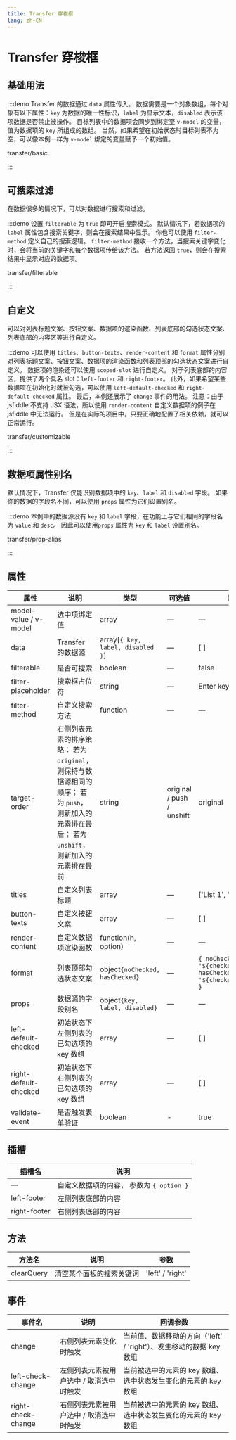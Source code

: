 ```yaml
---
title: Transfer 穿梭框
lang: zh-CN
---
```


# Transfer 穿梭框

## 基础用法

:::demo Transfer 的数据通过 `data` 属性传入。 数据需要是一个对象数组，每个对象有以下属性：`key` 为数据的唯一性标识，`label` 为显示文本，`disabled` 表示该项数据是否禁止被操作。 目标列表中的数据项会同步到绑定至 `v-model` 的变量，值为数据项的 `key` 所组成的数组。 当然，如果希望在初始状态时目标列表不为空，可以像本例一样为 `v-model` 绑定的变量赋予一个初始值。

transfer/basic

:::

## 可搜索过滤

在数据很多的情况下，可以对数据进行搜索和过滤。

:::demo 设置 `filterable` 为 `true` 即可开启搜索模式。 默认情况下，若数据项的 `label` 属性包含搜索关键字，则会在搜索结果中显示。 你也可以使用 `filter-method` 定义自己的搜索逻辑。 `filter-method` 接收一个方法，当搜索关键字变化时，会将当前的关键字和每个数据项传给该方法。 若方法返回 `true`，则会在搜索结果中显示对应的数据项。

transfer/filterable

:::

## 自定义

可以对列表标题文案、按钮文案、数据项的渲染函数、列表底部的勾选状态文案、列表底部的内容区等进行自定义。

:::demo 可以使用 `titles`、`button-texts`、`render-content` 和 `format` 属性分别对列表标题文案、按钮文案、数据项的渲染函数和列表顶部的勾选状态文案进行自定义。 数据项的渲染还可以使用 `scoped-slot` 进行自定义。 对于列表底部的内容区，提供了两个具名 slot：`left-footer` 和 `right-footer`。 此外，如果希望某些数据项在初始化时就被勾选，可以使用 `left-default-checked` 和 `right-default-checked` 属性。 最后，本例还展示了 `change` 事件的用法。 注意：由于 jsfiddle 不支持 JSX 语法，所以使用 `render-content` 自定义数据项的例子在 jsfiddle 中无法运行。 但是在实际的项目中，只要正确地配置了相关依赖，就可以正常运行。

transfer/customizable

:::

## 数据项属性别名

默认情况下，Transfer 仅能识别数据项中的 `key`、`label` 和 `disabled` 字段。 如果你的数据的字段名不同，可以使用 `props` 属性为它们设置别名。

:::demo 本例中的数据源没有 `key` 和 `label` 字段，在功能上与它们相同的字段名为 `value` 和 `desc`。 因此可以使用`props` 属性为 `key` 和 `label` 设置别名。

transfer/prop-alias

:::

## 属性

| 属性                  | 说明                                                                                                                                              | 类型                              | 可选值                    | 默认值                                                                    |
| --------------------- | ------------------------------------------------------------------------------------------------------------------------------------------------- | --------------------------------- | ------------------------- | ------------------------------------------------------------------------- |
| model-value / v-model | 选中项绑定值                                                                                                                                      | array                             | —                         | —                                                                         |
| data                  | Transfer 的数据源                                                                                                                                 | array[`{ key, label, disabled }`] | —                         | [ ]                                                                       |
| filterable            | 是否可搜索                                                                                                                                        | boolean                           | —                         | false                                                                     |
| filter-placeholder    | 搜索框占位符                                                                                                                                      | string                            | —                         | Enter keyword                                                             |
| filter-method         | 自定义搜索方法                                                                                                                                    | function                          | —                         | —                                                                         |
| target-order          | 右侧列表元素的排序策略： 若为 `original`，则保持与数据源相同的顺序； 若为 `push`，则新加入的元素排在最后； 若为 `unshift`，则新加入的元素排在最前 | string                            | original / push / unshift | original                                                                  |
| titles                | 自定义列表标题                                                                                                                                    | array                             | —                         | ['List 1', 'List 2']                                                      |
| button-texts          | 自定义按钮文案                                                                                                                                    | array                             | —                         | [ ]                                                                       |
| render-content        | 自定义数据项渲染函数                                                                                                                              | function(h, option)               | —                         | —                                                                         |
| format                | 列表顶部勾选状态文案                                                                                                                              | object`{noChecked, hasChecked}`   | —                         | `{ noChecked: '${checked}/${total}', hasChecked: '${checked}/${total}' }` |
| props                 | 数据源的字段别名                                                                                                                                  | object`{key, label, disabled}`    | —                         | —                                                                         |
| left-default-checked  | 初始状态下左侧列表的已勾选项的 key 数组                                                                                                           | array                             | —                         | [ ]                                                                       |
| right-default-checked | 初始状态下右侧列表的已勾选项的 key 数组                                                                                                           | array                             | —                         | [ ]                                                                       |
| validate-event        | 是否触发表单验证                                                                                                                                  | boolean                           | -                         | true                                                                      |

## 插槽

| 插槽名       | 说明                                     |
| ------------ | ---------------------------------------- |
| —            | 自定义数据项的内容， 参数为 `{ option }` |
| left-footer  | 左侧列表底部的内容                       |
| right-footer | 右侧列表底部的内容                       |

## 方法

| 方法名     | 说明                     | 参数             |
| ---------- | ------------------------ | ---------------- |
| clearQuery | 清空某个面板的搜索关键词 | 'left' / 'right' |

## 事件

| 事件名             | 说明                                    | 回调参数                                                            |
| ------------------ | --------------------------------------- | ------------------------------------------------------------------- |
| change             | 右侧列表元素变化时触发                  | 当前值、数据移动的方向（'left' / 'right'）、发生移动的数据 key 数组 |
| left-check-change  | 左侧列表元素被用户选中 / 取消选中时触发 | 当前被选中的元素的 key 数组、选中状态发生变化的元素的 key 数组      |
| right-check-change | 右侧列表元素被用户选中 / 取消选中时触发 | 当前被选中的元素的 key 数组、选中状态发生变化的元素的 key 数组      |
